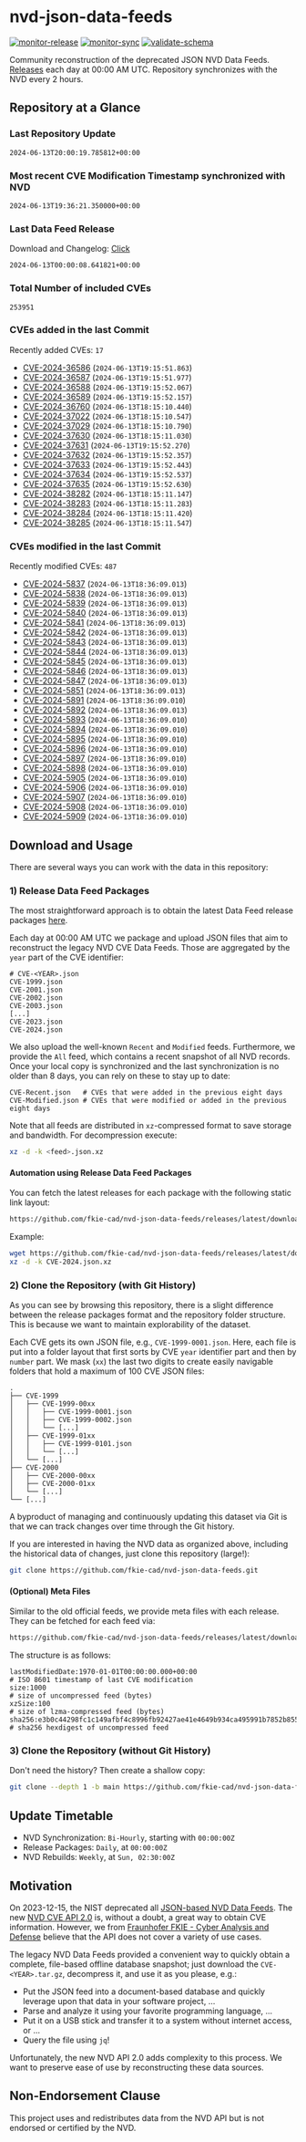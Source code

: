 # nvd-json-data-feeds

[![monitor-release](https://github.com/fkie-cad/nvd-json-data-feeds/actions/workflows/monitor_release.yml/badge.svg)](https://github.com/fkie-cad/nvd-json-data-feeds/actions/workflows/monitor_release.yml)
[![monitor-sync](https://github.com/fkie-cad/nvd-json-data-feeds/actions/workflows/monitor_sync.yml/badge.svg)](https://github.com/fkie-cad/nvd-json-data-feeds/actions/workflows/monitor_sync.yml)
[![validate-schema](https://github.com/fkie-cad/nvd-json-data-feeds/actions/workflows/validate_schema.yml/badge.svg)](https://github.com/fkie-cad/nvd-json-data-feeds/actions/workflows/validate_schema.yml)

Community reconstruction of the deprecated JSON NVD Data Feeds.
[Releases](https://github.com/fkie-cad/nvd-json-data-feeds/releases/latest) each day at 00:00 AM UTC.
Repository synchronizes with the NVD every 2 hours.

## Repository at a Glance

### Last Repository Update

```plain
2024-06-13T20:00:19.785812+00:00
```

### Most recent CVE Modification Timestamp synchronized with NVD

```plain
2024-06-13T19:36:21.350000+00:00
```

### Last Data Feed Release

Download and Changelog: [Click](https://github.com/fkie-cad/nvd-json-data-feeds/releases/latest)

```plain
2024-06-13T00:00:08.641821+00:00
```

### Total Number of included CVEs

```plain
253951
```

### CVEs added in the last Commit

Recently added CVEs: `17`

- [CVE-2024-36586](CVE-2024/CVE-2024-365xx/CVE-2024-36586.json) (`2024-06-13T19:15:51.863`)
- [CVE-2024-36587](CVE-2024/CVE-2024-365xx/CVE-2024-36587.json) (`2024-06-13T19:15:51.977`)
- [CVE-2024-36588](CVE-2024/CVE-2024-365xx/CVE-2024-36588.json) (`2024-06-13T19:15:52.067`)
- [CVE-2024-36589](CVE-2024/CVE-2024-365xx/CVE-2024-36589.json) (`2024-06-13T19:15:52.157`)
- [CVE-2024-36760](CVE-2024/CVE-2024-367xx/CVE-2024-36760.json) (`2024-06-13T18:15:10.440`)
- [CVE-2024-37022](CVE-2024/CVE-2024-370xx/CVE-2024-37022.json) (`2024-06-13T18:15:10.547`)
- [CVE-2024-37029](CVE-2024/CVE-2024-370xx/CVE-2024-37029.json) (`2024-06-13T18:15:10.790`)
- [CVE-2024-37630](CVE-2024/CVE-2024-376xx/CVE-2024-37630.json) (`2024-06-13T18:15:11.030`)
- [CVE-2024-37631](CVE-2024/CVE-2024-376xx/CVE-2024-37631.json) (`2024-06-13T19:15:52.270`)
- [CVE-2024-37632](CVE-2024/CVE-2024-376xx/CVE-2024-37632.json) (`2024-06-13T19:15:52.357`)
- [CVE-2024-37633](CVE-2024/CVE-2024-376xx/CVE-2024-37633.json) (`2024-06-13T19:15:52.443`)
- [CVE-2024-37634](CVE-2024/CVE-2024-376xx/CVE-2024-37634.json) (`2024-06-13T19:15:52.537`)
- [CVE-2024-37635](CVE-2024/CVE-2024-376xx/CVE-2024-37635.json) (`2024-06-13T19:15:52.630`)
- [CVE-2024-38282](CVE-2024/CVE-2024-382xx/CVE-2024-38282.json) (`2024-06-13T18:15:11.147`)
- [CVE-2024-38283](CVE-2024/CVE-2024-382xx/CVE-2024-38283.json) (`2024-06-13T18:15:11.283`)
- [CVE-2024-38284](CVE-2024/CVE-2024-382xx/CVE-2024-38284.json) (`2024-06-13T18:15:11.420`)
- [CVE-2024-38285](CVE-2024/CVE-2024-382xx/CVE-2024-38285.json) (`2024-06-13T18:15:11.547`)


### CVEs modified in the last Commit

Recently modified CVEs: `487`

- [CVE-2024-5837](CVE-2024/CVE-2024-58xx/CVE-2024-5837.json) (`2024-06-13T18:36:09.013`)
- [CVE-2024-5838](CVE-2024/CVE-2024-58xx/CVE-2024-5838.json) (`2024-06-13T18:36:09.013`)
- [CVE-2024-5839](CVE-2024/CVE-2024-58xx/CVE-2024-5839.json) (`2024-06-13T18:36:09.013`)
- [CVE-2024-5840](CVE-2024/CVE-2024-58xx/CVE-2024-5840.json) (`2024-06-13T18:36:09.013`)
- [CVE-2024-5841](CVE-2024/CVE-2024-58xx/CVE-2024-5841.json) (`2024-06-13T18:36:09.013`)
- [CVE-2024-5842](CVE-2024/CVE-2024-58xx/CVE-2024-5842.json) (`2024-06-13T18:36:09.013`)
- [CVE-2024-5843](CVE-2024/CVE-2024-58xx/CVE-2024-5843.json) (`2024-06-13T18:36:09.013`)
- [CVE-2024-5844](CVE-2024/CVE-2024-58xx/CVE-2024-5844.json) (`2024-06-13T18:36:09.013`)
- [CVE-2024-5845](CVE-2024/CVE-2024-58xx/CVE-2024-5845.json) (`2024-06-13T18:36:09.013`)
- [CVE-2024-5846](CVE-2024/CVE-2024-58xx/CVE-2024-5846.json) (`2024-06-13T18:36:09.013`)
- [CVE-2024-5847](CVE-2024/CVE-2024-58xx/CVE-2024-5847.json) (`2024-06-13T18:36:09.013`)
- [CVE-2024-5851](CVE-2024/CVE-2024-58xx/CVE-2024-5851.json) (`2024-06-13T18:36:09.013`)
- [CVE-2024-5891](CVE-2024/CVE-2024-58xx/CVE-2024-5891.json) (`2024-06-13T18:36:09.010`)
- [CVE-2024-5892](CVE-2024/CVE-2024-58xx/CVE-2024-5892.json) (`2024-06-13T18:36:09.013`)
- [CVE-2024-5893](CVE-2024/CVE-2024-58xx/CVE-2024-5893.json) (`2024-06-13T18:36:09.010`)
- [CVE-2024-5894](CVE-2024/CVE-2024-58xx/CVE-2024-5894.json) (`2024-06-13T18:36:09.010`)
- [CVE-2024-5895](CVE-2024/CVE-2024-58xx/CVE-2024-5895.json) (`2024-06-13T18:36:09.010`)
- [CVE-2024-5896](CVE-2024/CVE-2024-58xx/CVE-2024-5896.json) (`2024-06-13T18:36:09.010`)
- [CVE-2024-5897](CVE-2024/CVE-2024-58xx/CVE-2024-5897.json) (`2024-06-13T18:36:09.010`)
- [CVE-2024-5898](CVE-2024/CVE-2024-58xx/CVE-2024-5898.json) (`2024-06-13T18:36:09.010`)
- [CVE-2024-5905](CVE-2024/CVE-2024-59xx/CVE-2024-5905.json) (`2024-06-13T18:36:09.010`)
- [CVE-2024-5906](CVE-2024/CVE-2024-59xx/CVE-2024-5906.json) (`2024-06-13T18:36:09.010`)
- [CVE-2024-5907](CVE-2024/CVE-2024-59xx/CVE-2024-5907.json) (`2024-06-13T18:36:09.010`)
- [CVE-2024-5908](CVE-2024/CVE-2024-59xx/CVE-2024-5908.json) (`2024-06-13T18:36:09.010`)
- [CVE-2024-5909](CVE-2024/CVE-2024-59xx/CVE-2024-5909.json) (`2024-06-13T18:36:09.010`)


## Download and Usage

There are several ways you can work with the data in this repository:

### 1) Release Data Feed Packages

The most straightforward approach is to obtain the latest Data Feed release packages [here](https://github.com/fkie-cad/nvd-json-data-feeds/releases/latest).

Each day at 00:00 AM UTC we package and upload JSON files that aim to reconstruct the legacy NVD CVE Data Feeds.
Those are aggregated by the `year` part of the CVE identifier:

```
# CVE-<YEAR>.json
CVE-1999.json
CVE-2001.json
CVE-2002.json
CVE-2003.json
[...]
CVE-2023.json
CVE-2024.json
```

We also upload the well-known `Recent` and `Modified` feeds.
Furthermore, we provide the `All` feed, which contains a recent snapshot of all NVD records.
Once your local copy is synchronized and the last synchronization is no older than 8 days, you can rely on these to stay up to date:

```plain
CVE-Recent.json   # CVEs that were added in the previous eight days
CVE-Modified.json # CVEs that were modified or added in the previous eight days
```

Note that all feeds are distributed in `xz`-compressed format to save storage and bandwidth.
For decompression execute:

```sh
xz -d -k <feed>.json.xz
```

#### Automation using Release Data Feed Packages

You can fetch the latest releases for each package with the following static link layout:

```sh
https://github.com/fkie-cad/nvd-json-data-feeds/releases/latest/download/CVE-<YEAR>.json.xz
```

Example:

```sh
wget https://github.com/fkie-cad/nvd-json-data-feeds/releases/latest/download/CVE-2024.json.xz
xz -d -k CVE-2024.json.xz
```

### 2) Clone the Repository (with Git History)

As you can see by browsing this repository, there is a slight difference between the release packages format and the repository folder structure.
This is because we want to maintain explorability of the dataset.

Each CVE gets its own JSON file, e.g., `CVE-1999-0001.json`.
Here, each file is put into a folder layout that first sorts by CVE `year` identifier part and then by `number` part.
We mask (`xx`) the last two digits to create easily navigable folders that hold a maximum of 100 CVE JSON files:

```plain
.
├── CVE-1999
│   ├── CVE-1999-00xx
│   │   ├── CVE-1999-0001.json
│   │   ├── CVE-1999-0002.json
│   │   └── [...]
│   ├── CVE-1999-01xx
│   │   ├── CVE-1999-0101.json
│   │   └── [...]
│   └── [...]
├── CVE-2000
│   ├── CVE-2000-00xx
│   ├── CVE-2000-01xx
│   └── [...]
└── [...]
```

A byproduct of managing and continuously updating this dataset via Git is that we can track changes over time through the Git history.

If you are interested in having the NVD data as organized above, including the historical data of changes, just clone this repository (large!):

```sh
git clone https://github.com/fkie-cad/nvd-json-data-feeds.git
```

#### (Optional) Meta Files

Similar to the old official feeds, we provide meta files with each release. They can be fetched for each feed via:

```sh
https://github.com/fkie-cad/nvd-json-data-feeds/releases/latest/download/CVE-<YEAR>.meta
```

The structure is as follows:

```plain
lastModifiedDate:1970-01-01T00:00:00.000+00:00                          # ISO 8601 timestamp of last CVE modification
size:1000                                                               # size of uncompressed feed (bytes)
xzSize:100                                                              # size of lzma-compressed feed (bytes)
sha256:e3b0c44298fc1c149afbf4c8996fb92427ae41e4649b934ca495991b7852b855 # sha256 hexdigest of uncompressed feed
```

### 3) Clone the Repository (without Git History)

Don't need the history? Then create a shallow copy:

```sh
git clone --depth 1 -b main https://github.com/fkie-cad/nvd-json-data-feeds.git
```


## Update Timetable

* NVD Synchronization: `Bi-Hourly`, starting with `00:00:00Z`
* Release Packages: `Daily`, at `00:00:00Z`
* NVD Rebuilds: `Weekly`, at `Sun, 02:30:00Z`


## Motivation

On 2023-12-15, the NIST deprecated all [JSON-based NVD Data Feeds](https://nvd.nist.gov/vuln/data-feeds#divRetirementBanner-1).
The new [NVD CVE API 2.0](https://nvd.nist.gov/developers/vulnerabilities) is, without a doubt, a great way to obtain CVE information.
However, we from [Fraunhofer FKIE - Cyber Analysis and Defense](https://www.fkie.fraunhofer.de/en/departments/cad.html) believe that the API does not cover a variety of use cases.

The legacy NVD Data Feeds provided a convenient way to quickly obtain a complete, file-based offline database snapshot; just download the `CVE-<YEAR>.tar.gz`, decompress it, and use it as you please, e.g.:

- Put the JSON feed into a document-based database and quickly leverage upon that data in your software project, ...
- Parse and analyze it using your favorite programming language, ...
- Put it on a USB stick and transfer it to a system without internet access, or ...
- Query the file using `jq`!

Unfortunately, the new NVD API 2.0 adds complexity to this process.
We want to preserve ease of use by reconstructing these data sources.

## Non-Endorsement Clause

This project uses and redistributes data from the NVD API but is not endorsed or certified by the NVD.